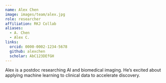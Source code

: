 ```yaml
---
name: Alex Chen
image: images/team/alex.jpg
role: researcher
affiliation: RKJ Collab
aliases:
  - A. Chen
  - Alex C.
links:
  orcid: 0000-0002-1234-5678
  github: alexchen
  scholar: AbC123DEfGH
---
```


Alex is a postdoc researching AI and biomedical imaging. He’s excited about applying machine learning to clinical data to accelerate discovery.
